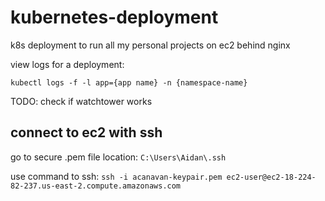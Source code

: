 # kubernetes-deployment

k8s deployment to run all my personal projects on ec2 behind nginx

view logs for a deployment:

`kubectl logs -f -l app={app name} -n {namespace-name}`

TODO: check if watchtower works

## connect to ec2 with ssh

go to secure .pem file location: `C:\Users\Aidan\.ssh`

use command to ssh:
`ssh -i acanavan-keypair.pem ec2-user@ec2-18-224-82-237.us-east-2.compute.amazonaws.com`
